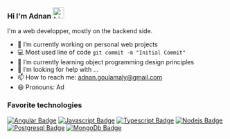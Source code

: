 ### Hi I'm Adnan <img src="https://user-images.githubusercontent.com/1303154/88677602-1635ba80-d120-11ea-84d8-d263ba5fc3c0.gif" width="26px"  alt="hi">

I'm a web developper, mostly on the backend side.

- 🔭 I’m currently working on personal web projects
- :computer: Most used line of code `git commit -m "Initial Commit"`
- 🌱 I’m currently learning object programming design principles
- 🤔 I’m looking for help with ...
- 📫 How to reach me: adnan.goulamaly@gmail.com
- 😄 Pronouns: Ad
<!-- ⚡ Fun fact: ... -->

### Favorite technologies

[![Angular Badge](https://img.shields.io/badge/Angular-DD0031?style=for-the-badge&logo=angular&logoColor=white)](#) [![Javascript Badge](https://img.shields.io/badge/JavaScript-F7DF1E?style=for-the-badge&logo=javascript&logoColor=black)](#) [![Typescript Badge](https://img.shields.io/badge/TypeScript-007ACC?style=for-the-badge&logo=typescript&logoColor=white)](#) [![Nodejs Badge](https://img.shields.io/badge/Node.js-43853D?style=for-the-badge&logo=node.js&logoColor=white)](#)
[![Postgresql Badge](https://img.shields.io/badge/PostgreSQL-316192?style=for-the-badge&logo=postgresql&logoColor=white)](#)
[![MongoDb Badge](https://img.shields.io/badge/MongoDB-4EA94B?style=for-the-badge&logo=mongodb&logoColor=white)](#)

 	
<!--
**adnan974/adnan974** is a ✨ _special_ ✨ repository because its `README.md` (this file) appears on your GitHub profile.

Here are some ideas to get you started:

- 🔭 I’m currently working on ...
- 🌱 I’m currently learning ...
- 👯 I’m looking to collaborate on ...
- 🤔 I’m looking for help with ...
- 💬 Ask me about ...
- 📫 How to reach me: ...
- 😄 Pronouns: ...
- ⚡ Fun fact: ...
-->
